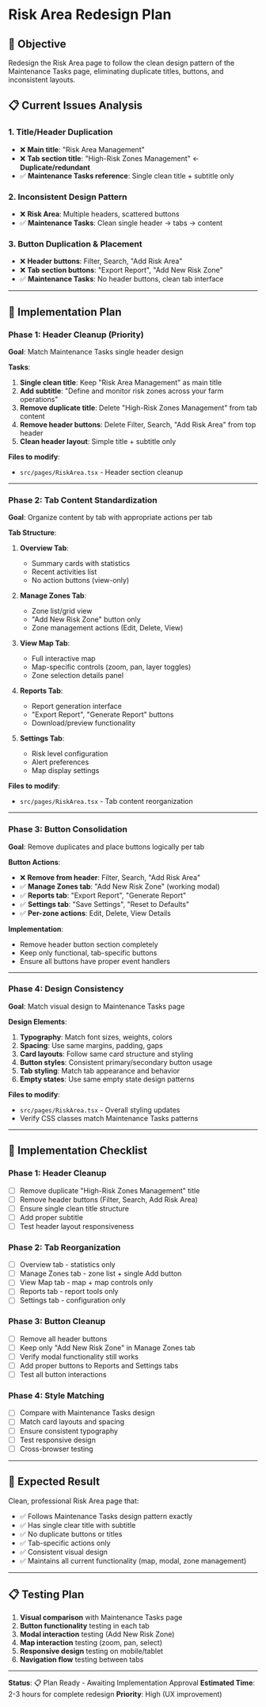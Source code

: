 # Risk Area Redesign Plan

## 🎯 **Objective**
Redesign the Risk Area page to follow the clean design pattern of the Maintenance Tasks page, eliminating duplicate titles, buttons, and inconsistent layouts.

## 📋 **Current Issues Analysis**

### **1. Title/Header Duplication**
- ❌ **Main title**: "Risk Area Management" 
- ❌ **Tab section title**: "High-Risk Zones Management" ← **Duplicate/redundant**
- ✅ **Maintenance Tasks reference**: Single clean title + subtitle only

### **2. Inconsistent Design Pattern**
- ❌ **Risk Area**: Multiple headers, scattered buttons
- ✅ **Maintenance Tasks**: Clean single header → tabs → content

### **3. Button Duplication & Placement**
- ❌ **Header buttons**: Filter, Search, "Add Risk Area"
- ❌ **Tab section buttons**: "Export Report", "Add New Risk Zone"
- ✅ **Maintenance Tasks**: No header buttons, clean tab interface

---

## 🚀 **Implementation Plan**

### **Phase 1: Header Cleanup (Priority)**
**Goal**: Match Maintenance Tasks single header design

**Tasks**:
1. **Single clean title**: Keep "Risk Area Management" as main title
2. **Add subtitle**: "Define and monitor risk zones across your farm operations"
3. **Remove duplicate title**: Delete "High-Risk Zones Management" from tab content
4. **Remove header buttons**: Delete Filter, Search, "Add Risk Area" from top header
5. **Clean header layout**: Simple title + subtitle only

**Files to modify**:
- `src/pages/RiskArea.tsx` - Header section cleanup

---

### **Phase 2: Tab Content Standardization**
**Goal**: Organize content by tab with appropriate actions per tab

**Tab Structure**:
1. **Overview Tab**: 
   - Summary cards with statistics
   - Recent activities list
   - No action buttons (view-only)

2. **Manage Zones Tab**: 
   - Zone list/grid view
   - "Add New Risk Zone" button only
   - Zone management actions (Edit, Delete, View)

3. **View Map Tab**: 
   - Full interactive map
   - Map-specific controls (zoom, pan, layer toggles)
   - Zone selection details panel

4. **Reports Tab**: 
   - Report generation interface
   - "Export Report", "Generate Report" buttons
   - Download/preview functionality

5. **Settings Tab**: 
   - Risk level configuration
   - Alert preferences
   - Map display settings

**Files to modify**:
- `src/pages/RiskArea.tsx` - Tab content reorganization

---

### **Phase 3: Button Consolidation**
**Goal**: Remove duplicates and place buttons logically per tab

**Button Actions**:
- ❌ **Remove from header**: Filter, Search, "Add Risk Area"
- ✅ **Manage Zones tab**: "Add New Risk Zone" (working modal)
- ✅ **Reports tab**: "Export Report", "Generate Report"
- ✅ **Settings tab**: "Save Settings", "Reset to Defaults"
- ✅ **Per-zone actions**: Edit, Delete, View Details

**Implementation**:
- Remove header button section completely
- Keep only functional, tab-specific buttons
- Ensure all buttons have proper event handlers

---

### **Phase 4: Design Consistency**
**Goal**: Match visual design to Maintenance Tasks page

**Design Elements**:
1. **Typography**: Match font sizes, weights, colors
2. **Spacing**: Use same margins, padding, gaps
3. **Card layouts**: Follow same card structure and styling
4. **Button styles**: Consistent primary/secondary button usage
5. **Tab styling**: Match tab appearance and behavior
6. **Empty states**: Use same empty state design patterns

**Files to modify**:
- `src/pages/RiskArea.tsx` - Overall styling updates
- Verify CSS classes match Maintenance Tasks patterns

---

## 📝 **Implementation Checklist**

### **Phase 1: Header Cleanup**
- [ ] Remove duplicate "High-Risk Zones Management" title
- [ ] Remove header buttons (Filter, Search, Add Risk Area)
- [ ] Ensure single clean title structure
- [ ] Add proper subtitle
- [ ] Test header layout responsiveness

### **Phase 2: Tab Reorganization**
- [ ] Overview tab - statistics only
- [ ] Manage Zones tab - zone list + single Add button
- [ ] View Map tab - map + map controls only
- [ ] Reports tab - report tools only
- [ ] Settings tab - configuration only

### **Phase 3: Button Cleanup**
- [ ] Remove all header buttons
- [ ] Keep only "Add New Risk Zone" in Manage Zones tab
- [ ] Verify modal functionality still works
- [ ] Add proper buttons to Reports and Settings tabs
- [ ] Test all button interactions

### **Phase 4: Style Matching**
- [ ] Compare with Maintenance Tasks design
- [ ] Match card layouts and spacing
- [ ] Ensure consistent typography
- [ ] Test responsive design
- [ ] Cross-browser testing

---

## 🎯 **Expected Result**
Clean, professional Risk Area page that:
- ✅ Follows Maintenance Tasks design pattern exactly
- ✅ Has single clear title with subtitle
- ✅ No duplicate buttons or titles
- ✅ Tab-specific actions only
- ✅ Consistent visual design
- ✅ Maintains all current functionality (map, modal, zone management)

---

## 📋 **Testing Plan**
1. **Visual comparison** with Maintenance Tasks page
2. **Button functionality** testing in each tab
3. **Modal interaction** testing (Add New Risk Zone)
4. **Map interaction** testing (zoom, pan, select)
5. **Responsive design** testing on mobile/tablet
6. **Navigation flow** testing between tabs

---

**Status**: 📋 Plan Ready - Awaiting Implementation Approval
**Estimated Time**: 2-3 hours for complete redesign
**Priority**: High (UX improvement) 